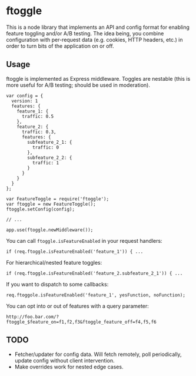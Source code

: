 # ftoggle

This is a node library that implements an API and config format for enabling feature toggling and/or A/B testing.  The idea being, you combine configuration with per-request data (e.g. cookies, HTTP headers, etc.) in order to turn bits of the application on or off.

## Usage

ftoggle is implemented as Express middleware. Toggles are nestable (this is more useful for A/B testing; should be used in moderation).

```
var config = {
  version: 1
  features: {
    feature_1: {
      traffic: 0.5
    },
    feature_2: {
      traffic: 0.3,
      features: {
        subfeature_2_1: {
          traffic: 0
        },
        subfeature_2_2: {
          traffic: 1 
        }
      }
    }
  }
};

var FeatureToggle = require('ftoggle');
var ftoggle = new FeatureToggle();
ftoggle.setConfig(config);

// ...

app.use(ftoggle.newMiddleware());

```

You can call ```ftoggle.isFeatureEnabled``` in your request handlers:

```
if (req.ftoggle.isFeatureEnabled('feature_1')) { ...
```

For hierarchical/nested feature toggles:

```
if (req.ftoggle.isFeatureEnabled('feature_2.subfeature_2_1')) { ...
```

If you want to dispatch to some callbacks:

```
req.ftoggole.isFeatureEnabled('feature_1', yesFunction, noFunction);
```

You can opt into or out of features with a query parameter:

```
http://foo.bar.com/?ftoggle_$feature_on=f1,f2,f3&ftoggle_feature_off=f4,f5,f6
```

## TODO

 * Fetcher/updater for config data. Will fetch remotely, poll periodically, update config without client intervention.
 * Make overrides work for nested edge cases.
